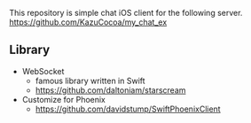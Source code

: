 This repository is simple chat iOS client for the following server.
https://github.com/KazuCocoa/my_chat_ex

## Library
- WebSocket
    - famous library written in Swift
    - https://github.com/daltoniam/starscream
- Customize for Phoenix
    - https://github.com/davidstump/SwiftPhoenixClient


